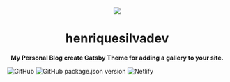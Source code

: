 <div align="center">
  <img src="static/assets/img/light-mind.png">
  <h1>henriquesilvadev</h1>
</div>

<p align="center">
  <strong>My Personal Blog create Gatsby Theme for adding a gallery to your site.</strong>
</p>

![GitHub](https://img.shields.io/github/license/henriquehsilva/henriquesilvadev)
![GitHub package.json version](https://img.shields.io/github/package-json/v/henriquehsilva/henriquesilvadev)
![Netlify](https://img.shields.io/netlify/6eb650fa-3b08-47db-8672-462cd052cef5)